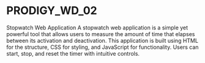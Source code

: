 # PRODIGY_WD_02


Stopwatch Web Application
A stopwatch web application is a simple yet powerful tool that allows users to measure the amount of time that elapses between its activation and deactivation. This application is built using HTML for the structure, CSS for styling, and JavaScript for functionality. Users can start, stop, and reset the timer with intuitive controls.
